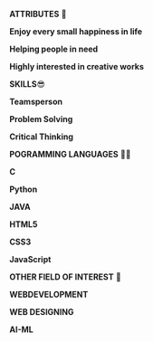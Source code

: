 **ATTRIBUTES** :cowboy_hat_face:

__Enjoy every small happiness in life__ 

__Helping people in need__ 

__Highly interested in creative works__ 

**SKILLS**:sunglasses:

__Teamsperson__

__Problem Solving__

__Critical Thinking__

**POGRAMMING LANGUAGES** :woman_technologist:

__C__

__Python__

__JAVA__

__HTML5__

__CSS3__

__JavaScript__

**OTHER FIELD OF INTEREST** :thought_balloon:

__WEBDEVELOPMENT__

__WEB DESIGNING__

__AI-ML__

